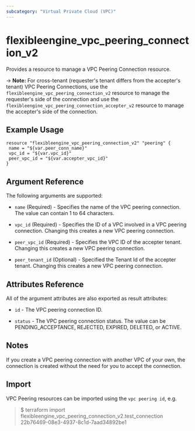 ```yaml
---
subcategory: "Virtual Private Cloud (VPC)"
---
```


# flexibleengine_vpc_peering_connection_v2

Provides a resource to manage a VPC Peering Connection resource.

-> **Note:** For cross-tenant (requester's tenant differs from the accepter's tenant) VPC Peering Connections, use the `flexibleengine_vpc_peering_connection_v2` resource to manage the requester's side of the connection and use the `flexibleengine_vpc_peering_connection_accepter_v2` resource to manage the accepter's side of the connection.

## Example Usage

 ```hcl
resource "flexibleengine_vpc_peering_connection_v2" "peering" {
  name = "${var.peer_conn_name}"
  vpc_id = "${var.vpc_id}"
  peer_vpc_id = "${var.accepter_vpc_id}"
}
 ```

## Argument Reference

The following arguments are supported:

* `name` (Required) - Specifies the name of the VPC peering connection. The value can contain 1 to 64 characters.

* `vpc_id` (Required) - Specifies the ID of a VPC involved in a VPC peering connection. Changing this creates a new VPC peering connection.

* `peer_vpc_id` (Required) - Specifies the VPC ID of the accepter tenant. Changing this creates a new VPC peering connection.

* `peer_tenant_id` (Optional) - Specified the Tenant Id of the accepter tenant. Changing this creates a new VPC peering connection.
  
## Attributes Reference

All of the argument attributes are also exported as
result attributes:

* `id` - The VPC peering connection ID.

* `status` - The VPC peering connection status. The value can be PENDING_ACCEPTANCE, REJECTED, EXPIRED, DELETED, or ACTIVE.

## Notes

If you create a VPC peering connection with another VPC of your own, the connection is created without the need for you to accept the connection.

## Import

VPC Peering resources can be imported using the `vpc peering id`, e.g.

> $ terraform import flexibleengine_vpc_peering_connection_v2.test_connection 22b76469-08e3-4937-8c1d-7aad34892be1